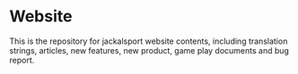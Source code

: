 # Website
This is the repository for jackalsport website contents, including translation strings, articles, new features, new product, game play documents and bug report.
